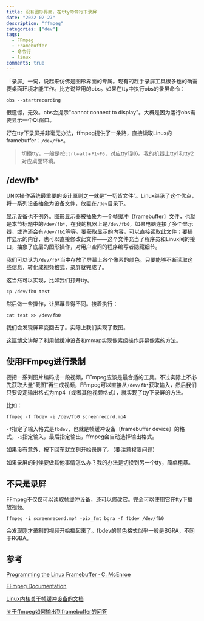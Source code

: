 ```yaml
---
title: 没有图形界面，在tty命令行下录屏
date: "2022-02-27"
description: "ffmpeg"
categories: ["dev"]
tags:
  - FFmpeg
  - Framebuffer
  - 命令行
  - linux
comments: true
---
```


「录屏」一词，说起来仿佛是图形界面的专属。现有的趁手录屏工具很多也的确需要桌面环境才能工作。比方说常用的obs。如果在tty中执行obs的录屏命令：

```
obs --startrecording
```

很遗憾，无效。obs会提示"cannot connect to display"。大概是因为运行obs需要显示一个Qt窗口。

好在tty下录屏并非毫无办法，ffmpeg提供了一条路，直接读取Linux的framebuffer：`/dev/fb*`。

> 切换tty，一般是按`ctrl`+`alt`+`F1~F6`，对应tty1到6。我的机器上tty1和tty2对应桌面环境。

## /dev/fb*

UNIX操作系统最重要的设计原则之一就是“一切皆文件”。Linux继承了这个优点，将一系列设备抽象为设备文件，放置在`/dev`目录下。

显示设备也不例外。图形显示器被抽象为一个帧缓冲〔framebuffer〕文件，也就是本节标题中的`/dev/fb*`，在我的机器上是`/dev/fb0`，如果电脑连接了多个显示器，或许还会有`/dev/fb1`等等。要获取显示的内容，可以直接读取此文件；要操作显示的内容，也可以直接修改此文件——这个文件充当了程序员和Linux间的接口，抽象了底层的图形操作，对用户空间的程序编写者隐藏细节。

我们可以认为`/dev/fb*`当中存放了屏幕上各个像素的颜色。只要能够不断读取这些信息，转化成视频格式，录屏就完成了。

这当然可以实现，比如我们打开tty。

```
cp /dev/fb0 test
```

然后做一些操作，让屏幕显得不同。接着执行：

```
cat test >> /dev/fb0
```

我们会发现屏幕变回去了。实际上我们实现了截图。

[这篇博文](https://cmcenroe.me/2018/01/30/fbclock.html)讲解了利用帧缓冲设备和mmap实现像素级操作屏幕像素的方法。

## 使用FFmpeg进行录制

要把一系列图片编码成一段视频，FFmpeg应该是最合适的工具。不过实际上不必先获取大量“截图”再生成视频，FFmpeg可以直接从`/dev/fb*`获取输入，然后我们只要设定输出格式为mp4（或者其他视频格式），就实现了tty下录屏的方法。

比如：

```
ffmpeg -f fbdev -i /dev/fb0 screenrecord.mp4
```

`-f`指定了输入格式是`fbdev`，也就是帧缓冲设备〔framebuffer device〕的格式，`-i`指定输入，最后指定输出，ffmpeg会自动选择输出格式。

如果没有意外，按下回车就立刻开始录屏了。（要注意权限问题）

如果录屏的时候要做其他事情怎么办？我的办法是切换到另一个tty，简单粗暴。

## 不只是录屏

FFmpeg不仅仅可以读取帧缓冲设备，还可以修改它。完全可以使用它在tty下播放视频。

```
ffmpeg -i screenrecord.mp4 -pix_fmt bgra -f fbdev /dev/fb0
```

会发现刚才录制的视频开始播起来了。fbdev的颜色格式似乎一般是BGRA，不同于RGBA。

## 参考

[Programming the Linux Framebuffer · C. McEnroe](https://cmcenroe.me/2018/01/30/fbclock.html)

[FFmpeg Documentation](https://ffmpeg.org/documentation.html)

[Linux内核关于帧缓冲设备的文档](https://www.kernel.org/doc/html/latest/fb/framebuffer.html)

[关于ffmpeg如何输出到framebuffer的问答](http://unix.stackexchange.com/questions/342815/how-to-send-ffmpeg-output-to-framebuffer)

